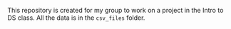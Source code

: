 This repository is created for my group to work on a project in the Intro to DS class.
All the data is in the `csv_files` folder.